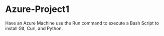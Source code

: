 # Azure-Project1
Have an Azure Machine use the Run command to execute a Bash Script to install Git, Curl, and Python. 
